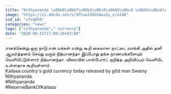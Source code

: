 ```yaml
---
title: "Nithyananda \u0bb0\u0bbf\u0bb2\u0bc0\u0bb8\u0bcd \u0b9a\u0bc6\u0baf\u0bcd\u0ba4 Kailasa Gold Currency \u0bae\u0bb1\u0bcd\u0bb1\u0bc1\u0bae\u0bcd Kailasa Gold Coins Oneindia Tamil"
image: "https://s1.dmcdn.net/v/SPtuw1VGG54wiGy_x/x240"
vid_id: "x7vq056"
categories: "news"
tags: ["nithyananda"," currency"]
date: "2020-08-31T17:00:20+03:00"
---
```

எனக்கென்று ஒரு நாடு என் மக்கள் என்று கூறி கைலாசா நாட்டை வாங்கி அதில் தனி ஆவர்த்தனம் செய்து வரும் நித்யானந்தா இப்போது தங்க நாணயங்களையும் வெளியிட்டுள்ளார் நித்யானந்தா. விரைவில் பாஸ்போர்ட் குறித்த அறிவிப்பும் வெளியிட உள்ளதாக கூறியுள்ளார்.  <br>Kailasa country's gold currency today released by g0d man Swamy Nithyananda.  <br>#Nithyananda  <br>#ReserveBankOfKailasa
